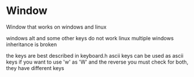 # Window
Window that works on windows and linux

windows alt and some other keys do not work linux multiple windows inheritance is broken

the keys are best described in keyboard.h ascii keys can be used as ascii keys if you want to use 'w' as 'W' and the reverse you must check for both, they have different keys